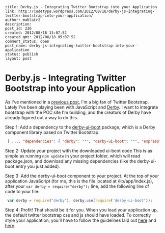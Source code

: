 ```
title: Derby.js - Integrating Twitter Bootstrap into your Application
link: http://codetype.wordpress.com/2012/08/18/derby-js-integrating-twitter-bootstrap-into-your-application/
author: mablair2
description:
post_id: 236
created: 2012/08/18 13:07:52
created_gmt: 2012/08/18 05:07:52
comment_status: open
post_name: derby-js-integrating-twitter-bootstrap-into-your-application
status: publish
layout: post
```

# Derby.js - Integrating Twitter Bootstrap into your Application

As I've mentioned in a [previous post](http://codetype.wordpress.com/2012/05/04/why-use-twitter-bootstrap/), I'm a big fan of Twitter Bootstrap. Lately I've been playing been with JavaScript and [Derby](http://www.derbyjs.com). I want to integrate bootstrap with the POC site I'm building, and the creators of Derby have already figured out a way to do this.

Step 1: Add a dependency to the [derby-ui-boot](https://github.com/codeparty/derby-ui-boot/) package, which is a Derby component library based on Twitter Bootstrap.
``` json
 { .... "dependencies": { "derby": "*", "derby-ui-boot": "*", "express": "3.0.0beta4", "gzippo": ">=0.1.7" }, .... }
```

 Step 2: Update your project with the downloaded ui-boot code This is as simple as running `npm update` in your project folder, which will read package.json, and download any missing dependencies (like the derby-ui-boot entry you just added).

 Step 3: Add the derby-ui-boot component to your project. At the top of your application JavaScript (for me, this is the file located at /lib/app/index.js), after your `var derby = require("derby");` line, add the following line of code to your file:

``` js
 var derby = require("derby"); derby.use(require('derby-ui-boot'));
```

 Step 4: Profit! That should be it for you. When you load your application up, the default twitter bootstrap css and js should have loaded. To correctly style your application, you'll have to follow the guidelines laid out [here](http://twitter.github.com/bootstrap/scaffolding.html) and [here](http://twitter.github.com/bootstrap/base-css.html).